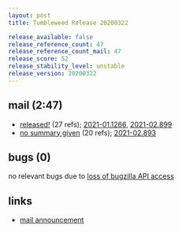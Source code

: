 ```yaml
---
layout: post
title: Tumbleweed Release 20200322

release_available: false
release_reference_count: 47
release_reference_count_mail: 47
release_score: 52
release_stability_level: unstable
release_version: 20200322
---
```


## mail (2:47)

- [released!](https://lists.opensuse.org/opensuse-factory/2020-03/msg00283.html) (27 refs); [2021-01.1266](https://github.com/boombatower/tumbleweed-review/issues/10), [2021-02.899](https://github.com/boombatower/tumbleweed-review/issues/10)
- [no summary given](https://github.com/boombatower/tumbleweed-review/issues/10) (20 refs); [2021-02.893](https://github.com/boombatower/tumbleweed-review/issues/10)

## bugs (0)

<!--more-->

no relevant bugs due to [loss of bugzilla API access](https://bugzilla.opensuse.org/show_bug.cgi?id=1157722)



## links

- [mail announcement](https://github.com/boombatower/tumbleweed-review/issues/10)
